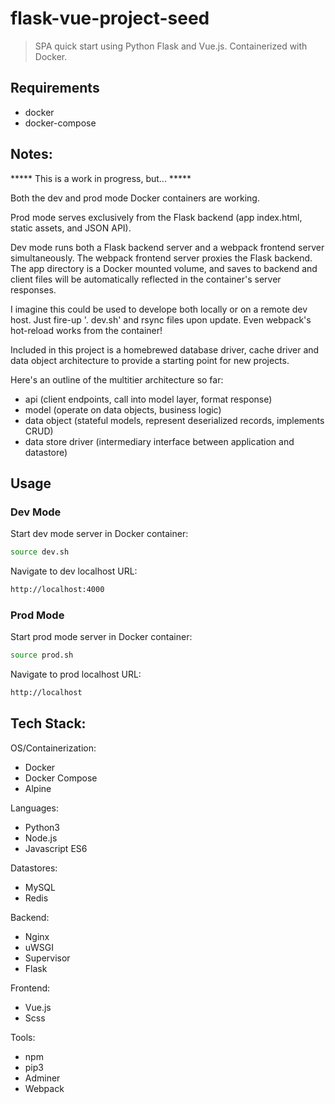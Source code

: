 

# flask-vue-project-seed

> SPA quick start using Python Flask and Vue.js. Containerized with Docker.


## Requirements

- docker
- docker-compose


## Notes:

***** This is a work in progress, but... *****

Both the dev and prod mode Docker containers are working.

Prod mode serves exclusively from the Flask backend (app index.html, static
assets, and JSON API).

Dev mode runs both a Flask backend server and a webpack frontend server
simultaneously. The webpack frontend server proxies the Flask backend. The app
directory is a Docker mounted volume, and saves to backend and client files will
be automatically reflected in the container's server responses.

I imagine this could be used to develope both locally or on a remote dev host.
Just fire-up '. dev.sh' and rsync files upon update. Even webpack's hot-reload
works from the container!

Included in this project is a homebrewed database driver, cache driver and data
object architecture to provide a starting point for new projects.

Here's an outline of the multitier architecture so far:
- api (client endpoints, call into model layer, format response)
- model (operate on data objects, business logic)
- data object (stateful models, represent deserialized records, implements CRUD)
- data store driver (intermediary interface between application and datastore)


## Usage

### Dev Mode

Start dev mode server in Docker container:
```sh
source dev.sh
```

Navigate to dev localhost URL:
```sh
http://localhost:4000
```

### Prod Mode

Start prod mode server in Docker container:
```sh
source prod.sh
```

Navigate to prod localhost URL:
```sh
http://localhost
```


## Tech Stack:

OS/Containerization:
- Docker
- Docker Compose
- Alpine

Languages:
- Python3
- Node.js
- Javascript ES6

Datastores:
- MySQL
- Redis

Backend:
- Nginx
- uWSGI
- Supervisor
- Flask

Frontend:
- Vue.js
- Scss

Tools:
- npm
- pip3
- Adminer
- Webpack

